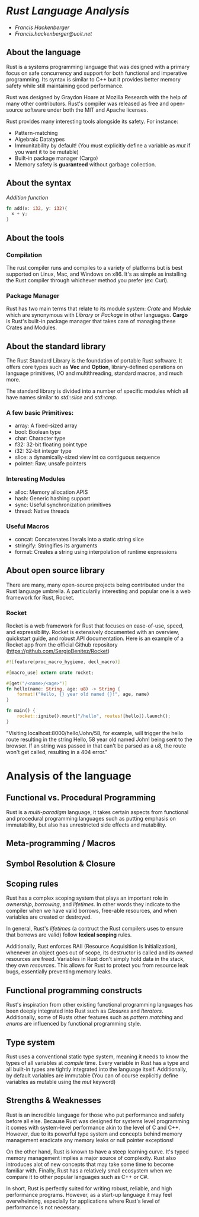 # _Rust Language Analysis_

- _Francis Hackenberger_
- _Francis.hackenberger@uoit.net_

## About the language

Rust is a systems programming language that was designed with a primary focus on safe concurrency and support
for both functional and imperative programming. Its syntax is similar to C++ but it provides better memory safety
while still maintaining good performance.

Rust was designed by Graydon Hoare at Mozilla Research with the help of many other contributors. Rust's compiler was released as free and open-source software under both the MIT and Apache licenses. 

Rust provides many interesting tools alongside its safety. For instance:
- Pattern-matching
- Algebraic Datatypes
- Immunitability by default! (You must explicitly define a variable as _mut_ if you want it to be mutable)
- Built-in package manager (Cargo)
- Memory safety is __guaranteed__ without garbage collection.

## About the syntax

*Addition function*

```rust
fn add(x: i32, y: i32){
  x + y;
}
```

## About the tools

### Compilation

The rust compiler runs and compiles to a variety of platforms but is best supported
on Linux, Mac, and Windows on x86. It's as simple as installing the Rust compiler through whichever method
you prefer (ex: Curl). 

### Package Manager

Rust has two main terms that relate to its module system: _Crate_ and _Module_ which are synonymous with _Library_ or _Package_ in other languages. __Cargo__ is Rust's built-in package manager that takes care of managing these Crates and Modules.

## About the standard library

The Rust Standard Library is the foundation of portable Rust software. It offers core types such as __Vec<T>__ and
__Option<T>__, library-defined operations on language primitives, I/O and multithreading, standard macros, and much more.

The standard library is divided into a number of specific modules which all have names similar to _std::slice_ and _std::cmp_.

### A few basic Primitives:
- array: A fixed-sized array
- bool: Boolean type
- char: Character type
- f32: 32-bit floating point type
- i32: 32-bit integer type
- slice: a dynamically-sized view int oa contiguous sequence
- pointer: Raw, unsafe pointers

### Interesting Modules
- alloc: Memory allocation APIS
- hash: Generic hashing support
- sync: Useful synchronization primitives
- thread: Native threads

### Useful Macros
- concat: Concatenates literals into a static string slice
- stringify: Stringifies its arguments
- format: Creates a string using interpolation of runtime expressions
 
## About open source library

There are many, many open-source projects being contributed under the Rust language umbrella. A particularily interesting and popular one is a web framework for Rust, Rocket.

### Rocket

Rocket is a web framework for Rust that focuses on ease-of-use, speed, and expressibility. Rocket is extensively documented with an overview, quickstart guide, and robust API documentation. Here is an example of a Rocket app from the official Github repository (https://github.com/SergioBenitez/Rocket)

```rust
#![feature(proc_macro_hygiene, decl_macro)]

#[macro_use] extern crate rocket;

#[get("/<name>/<age>")]
fn hello(name: String, age: u8) -> String {
    format!("Hello, {} year old named {}!", age, name)
}

fn main() {
    rocket::ignite().mount("/hello", routes![hello]).launch();
}
```

"Visiting localhost:8000/hello/John/58, for example, will trigger the hello route resulting in the string Hello, 58 year old named John! being sent to the browser. If an <age> string was passed in that can't be parsed as a u8, the route won't get called, resulting in a 404 error."

# Analysis of the language

## Functional vs. Procedural Programming

Rust is a _multi-paradigm_ language, it takes certain aspects from functional and procedural programming languages such as putting emphasis on immutability, but also has unrestricted side effects and mutability. 

## Meta-programming / Macros

## Symbol Resolution & Closure

## Scoping rules
Rust has a complex scoping system that plays an important role in _ownership_, _borrowing_, and _lifetimes_. In other words they indicate to the compiler when we have valid borrows, free-able resources, and when variables are created or destroyed.

In general, Rust's _lifetimes_ (a contruct the Rust compilers uses to ensure that borrows are valid) follow __lexical scoping__ rules. 

Additionally, Rust enforces RAII (Resource Acquisition Is Initialization), whenever an object goes out of scope, its destructor is called and its _owned_ resources are freed. Variables in Rust don't simply hold data in the stack, they own _resources_. This allows for Rust to protect you from resource leak bugs, essentially preventing memory leaks.

## Functional programming constructs

Rust's inspiration from other existing functional programming languages has been deeply integrated into Rust such as _Closures_ and _Iterators_. Additionally, some of Rusts other features such as _pattern matching_ and _enums_ are influenced by functional programming style.

## Type system
Rust uses a conventional static type system, meaning it needs to know the types of all variables at _compile_ time. Every variable in Rust has a type and all built-in types are tightly integrated into the language itself. Additionally, by default variables are immutable (You can of course explicitly define variables as mutable using the _mut_ keyword)

## Strengths & Weaknesses
Rust is an incredible language for those who put performance and safety before all else. Because Rust was designed for systems level programming it comes with system-level performance akin to the level of C and C++. However, due to its powerful type system and concepts behind memory management eradicate any memory leaks or null pointer exceptions! 

On the other hand, Rust is known to have a steep learning curve. It's typed memory management implies a major source of complexity. Rust also introduces alot of new concepts that may take some time to become familiar with. Finally, Rust has a relatively small ecosystem when we compare it to other popular languages such as C++ or C#.  

In short, Rust is perfectly suited for writing robust, reliable, and high performance programs. However, as a start-up language it may feel overwhelming, especially for applications where Rust's level of performance is not necessary.

